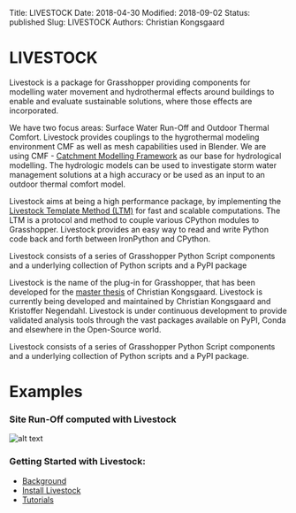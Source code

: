 Title: LIVESTOCK
Date: 2018-04-30
Modified: 2018-09-02
Status: published
Slug: LIVESTOCK
Authors: Christian Kongsgaard

# LIVESTOCK
Livestock is a package for Grasshopper providing components for modelling water movement and hydrothermal effects 
around buildings to enable and evaluate sustainable solutions, where those effects are incorporated.

We have two focus areas: Surface Water Run-Off and Outdoor Thermal Comfort.
Livestock provides couplings to the hygrothermal modeling environment CMF as well as mesh capabilities used in Blender.
We are using CMF - [Catchment Modelling Framework](https://github.com/philippkraft/cmf) as our base for hydrological 
modelling. The hydrologic models can be used to investigate storm water management solutions at a high accuracy or 
be used as an input to an outdoor thermal comfort model.

Livestock aims at being a high performance package, by implementing the 
[Livestock Template Method (LTM)](https://ocni-dtu.github.io/how-is-it-working.html) for fast and scalable computations.
The LTM is a protocol and method to couple various CPython modules to Grasshopper. Livestock provides an easy way to 
read and write Python code back and forth between IronPython and CPython.

Livestock consists of a series of Grasshopper Python Script components and a 
underlying collection of Python scripts and a PyPI package

Livestock is the name of the plug-in for Grasshopper, that has been developed 
for the [master thesis](https://ocni-dtu.github.io/pages/portfolio.html) of Christian Kongsgaard. 
Livestock is currently being developed and maintained by Christian Kongsgaard and Kristoffer Negendahl. Livestock is 
under continuous development to provide validated analysis tools through the vast packages available on PyPI, Conda and 
elsewhere in the Open-Source world.

Livestock consists of a series of Grasshopper Python Script components and a underlying collection of Python scripts
 and a PyPI package.


# Examples
### Site Run-Off computed with Livestock
![alt text]({filename}/images/Livestock_CMF_Kinematic_wave_PZOO.gif)


### Getting Started with Livestock:
* [Background]({filename}/posts/background.md)
* [Install Livestock]({filename}/posts/install.md)
* [Tutorials]({filename}/pages/tutorials.md)


